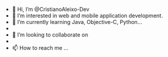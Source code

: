 - 👋 Hi, I’m @CristianoAleixo-Dev
- 👀 I’m interested in web and mobile application development.
- 🌱 I’m currently learning  Java, Objective-C,  Python...
- 
- 💞️ I’m looking to collaborate on 
- 
- 📫 How to reach me ...

<!---
CristianoAleixo-Dev/CristianoAleixo-Dev is a ✨ special ✨ repository because its `README.md` (this file) appears on your GitHub profile.
You can click the Preview link to take a look at your changes.
--->
